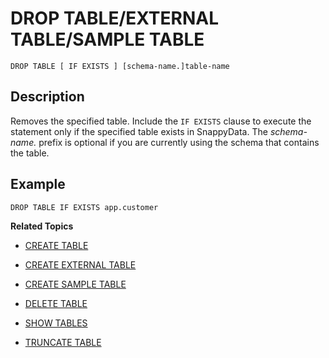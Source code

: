 # DROP TABLE/EXTERNAL TABLE/SAMPLE TABLE

```pre
DROP TABLE [ IF EXISTS ] [schema-name.]table-name
```

## Description

Removes the specified table. Include the `IF EXISTS` clause to execute the statement only if the specified table exists in SnappyData. The *schema-name.* prefix is optional if you are currently using the schema that contains the table.

## Example

```pre
DROP TABLE IF EXISTS app.customer
```

**Related Topics**</br>

* [CREATE TABLE](create-table.md)

* [CREATE EXTERNAL TABLE](create-external-table.md)

* [CREATE SAMPLE TABLE](create-sample-table.md)

* [DELETE TABLE](delete.md)

* [SHOW TABLES](../interactive_commands/show.md#tables)

* [TRUNCATE TABLE](truncate-table.md)
